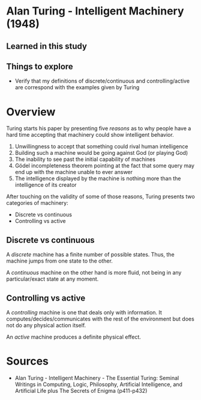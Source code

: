 # Alan Turing - Intelligent Machinery (1948)

## Learned in this study

## Things to explore

* Verify that my definitions of discrete/continuous and controlling/active are correspond with the examples given by Turing

# Overview

Turing starts his paper by presenting five *reasons* as to why people have a hard time accepting that machinery could show intelligent behavior.

1. Unwillingness to accept that something could rival human intelligence
2. Building such a machine would be going against God (or playing God)
3. The inability to see past the initial capability of machines
4. Gödel incompleteness theorem pointing at the fact that some query may end up with the machine unable to ever answer
5. The intelligence displayed by the machine is nothing more than the intelligence of its creator

After touching on the validity of some of those reasons, Turing presents two categories of machinery:
 * Discrete vs continuous
 * Controlling vs active

## Discrete vs continuous

A *discrete* machine has a finite number of possible states. Thus, the machine jumps from one state to the other.

A *continuous* machine on the other hand is more fluid, not being in any particular/exact state at any moment.

## Controlling vs active

A *controlling* machine is one that deals only with information. It computes/decides/communicates with the rest of the environment but does not do any physical action itself.

An *active* machine produces a definite physical effect.

# Sources

* Alan Turing - Intelligent Machinery - The Essential Turing: Seminal Writings in Computing, Logic, Philosophy, Artificial Intelligence, and Artificial Life plus The Secrets of Enigma (p411-p432)